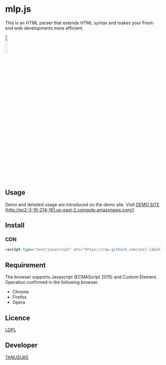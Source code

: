 mlp.js
====
This is an HTML parser that extends HTML syntax and makes your Front-end web developments more efficient.  
 
<a href="https://snst-lab.github.io/mlp.js/public/"><img src="https://snst-lab.github.io/mlp.js/public/img/melonpan.gif" width="12%"></a>

## Usage
Demo and detailed usage are introduced on the demo site.
Visit [DEMO SITE (http://ec2-3-16-214-161.us-east-2.compute.amazonaws.com/)](http://ec2-3-16-214-161.us-east-2.compute.amazonaws.com/) 
 

## Install
### CDN
```html
<script type="text/javascript" src="https://raw.githack.com/snst-lab/mlp.js/master/src/mlp.js"></script>
```
 

## Requirement
The browser supports Javascript (ECMAScript 2015) and Custom Element. 
Operation confirmed in the following browser.
- Chrome
- Firefox
- Opera
 

## Licence
[LGPL](https://www.gnu.org/licenses/lgpl-3.0.html) 


## Developer
[TANUSUKE](https://pragma-curry.com/)  

